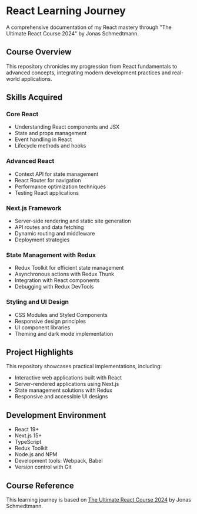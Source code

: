 # React Learning Journey
A comprehensive documentation of my React mastery through "The Ultimate React Course 2024" by Jonas Schmedtmann.

## Course Overview
This repository chronicles my progression from React fundamentals to advanced concepts, integrating modern development practices and real-world applications.

## Skills Acquired

### Core React
- Understanding React components and JSX
- State and props management
- Event handling in React
- Lifecycle methods and hooks

### Advanced React
- Context API for state management
- React Router for navigation
- Performance optimization techniques
- Testing React applications

### Next.js Framework
- Server-side rendering and static site generation
- API routes and data fetching
- Dynamic routing and middleware
- Deployment strategies

### State Management with Redux
- Redux Toolkit for efficient state management
- Asynchronous actions with Redux Thunk
- Integration with React components
- Debugging with Redux DevTools

### Styling and UI Design
- CSS Modules and Styled Components
- Responsive design principles
- UI component libraries
- Theming and dark mode implementation

## Project Highlights
This repository showcases practical implementations, including:
- Interactive web applications built with React
- Server-rendered applications using Next.js
- State management solutions with Redux
- Responsive and accessible UI designs

## Development Environment
- React 19+
- Next.js 15+
- TypeScript
- Redux Toolkit
- Node.js and NPM
- Development tools: Webpack, Babel
- Version control with Git

## Course Reference
This learning journey is based on [The Ultimate React Course 2024](https://www.udemy.com/course/the-ultimate-react-course/) by Jonas Schmedtmann.